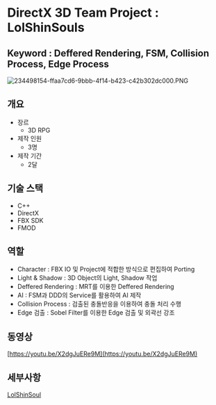 # DirectX 3D Team Project : LolShinSouls

## Keyword : Deffered Rendering, FSM, Collision Process, Edge Process

![234498154-ffaa7cd6-9bbb-4f14-b423-c42b302dc000.PNG](https://postfiles.pstatic.net/MjAyNDAyMDlfMTkx/MDAxNzA3NDczODQ0Mzg3.R-OnPPhk45OirD-AtXJuGcIA9oFXtQXoYxDBV6-xBKcg.68hipY759BXn9Z5ya-fWH7sv6OXCKpR8jlahN_cuqHMg.PNG.sinsin63/234498154-ffaa7cd6-9bbb-4f14-b423-c42b302dc000.png?type=w580)

## 개요

- 장르
    - 3D RPG
- 제작 인원
    - 3명
- 제작 기간
    - 2달

## 기술 스택

- C++
- DirectX
- FBX SDK
- FMOD

## 역할

- Character : FBX IO 및 Project에 적합한 방식으로 편집하여 Porting
- Light & Shadow : 3D Object의 Light, Shadow 작업
- Deffered Rendering : MRT를 이용한 Deffered Rendering
- AI : FSM과 DDD의 Service를 활용하여 AI 제작
- Collision Process : 검출된 충돌반응을 이용하여 충돌 처리 수행
- Edge 검출 : Sobel Filter를 이용한 Edge 검출 및 외곽선 강조

## 동영상

[https://youtu.be/X2dgJuERe9M](https://youtu.be/X2dgJuERe9M)

## 세부사항

[LolShinSoul](https://www.notion.so/LolShinSoul-1cb2b2b24e2d4a3abfb6a0d506a08c39?pvs=21)
